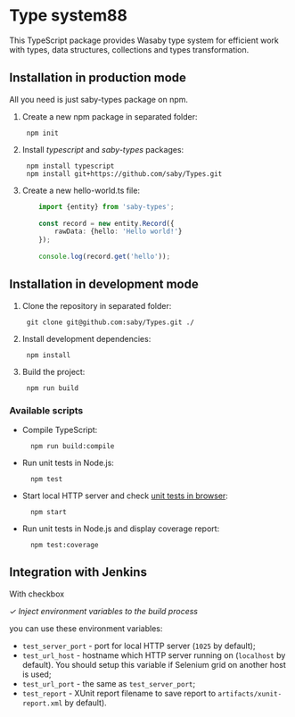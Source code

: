 # Type system88

This TypeScript package provides Wasaby type system for efficient work with types, data structures, collections and types transformation.

## Installation in production mode

All you need is just saby-types package on npm.

1. Create a new npm package in separated folder:

        npm init

1. Install *typescript* and *saby-types* packages:

        npm install typescript
        npm install git+https://github.com/saby/Types.git

1. Create a new hello-world.ts file:

    ```typescript
        import {entity} from 'saby-types';
        
        const record = new entity.Record({
            rawData: {hello: 'Hello world!'}
        });
        
        console.log(record.get('hello'));
    ```

## Installation in development mode

1. Clone the repository in separated folder:

        git clone git@github.com:saby/Types.git ./

1. Install development dependencies:

        npm install

1. Build the project:

        npm run build

### Available scripts

- Compile TypeScript:

        npm run build:compile

- Run unit tests in Node.js:

        npm test

- Start local HTTP server and check [unit tests in browser](http://localhost:1025/):

        npm start


- Run unit tests in Node.js and display coverage report:

        npm test:coverage

## Integration with Jenkins

With checkbox

*✓ Inject environment variables to the build process*

you can use these environment variables:

- `test_server_port` - port for local HTTP server (`1025` by default);
- `test_url_host` - hostname which HTTP server running on (`localhost` by default). You should setup this variable if Selenium grid on another host is used;
- `test_url_port` - the same as `test_server_port`;
- `test_report` - XUnit report filename to save report to `artifacts/xunit-report.xml` by default).
